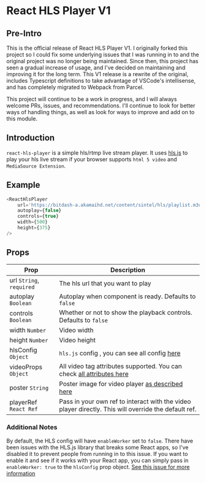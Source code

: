 # React HLS Player V1

## Pre-Intro

This is the official release of React HLS Player V1. I originally forked this project so I could fix some underlying issues that I was running in to and the original project was no longer being maintained. Since then, this project has seen a gradual increase of usage, and I've decided on maintaining and improving it for the long term. This V1 release is a rewrite of the original, includes Typescript definitions to take advantage of VSCode's intellisense, and has completely migrated to Webpack from Parcel.

This project will continue to be a work in progress, and I will always welcome PRs, issues, and recommendations. I'll continue to look for better ways of handling things, as well as look for ways to improve and add on to this module.

## Introduction

`react-hls-player` is a simple hls/rtmp live stream player.
It uses [hls.js](https://github.com/video-dev/hls.js) to play your hls live stream if your browser supports `html 5 video` and `MediaSource Extension`.

## Example

```javascript
<ReactHlsPlayer
    url='https://bitdash-a.akamaihd.net/content/sintel/hls/playlist.m3u8'
    autoplay={false}
    controls={true}
    width={500}
    height={375}
/>
```
## Props

Prop | Description
------------ | -------------
url `String`, `required` | The hls url that you want to play
autoplay `Boolean` | Autoplay when component is ready. Defaults to `false`
controls `Boolean` | Whether or not to show the playback controls. Defaults to `false`
width `Number` | Video width
height `Number` | Video height
hlsConfig `Object` | `hls.js` config , you can see all config [here](https://github.com/video-dev/hls.js/blob/master/docs/API.md#fine-tuning)
videoProps `Object` | All video tag attributes supported. You can check [all attributes here](https://developer.mozilla.org/en-US/docs/Web/HTML/Element/video)
poster `String` | Poster image for video player [as described here](https://www.w3schools.com/tags/att_video_poster.asp)
playerRef `React Ref` | Pass in your own ref to interact with the video player directly. This will override the default ref.

### Additional Notes

By default, the HLS config will have `enableWorker` set to `false`. There have been issues with the HLS.js library that breaks some React apps, so I've disabled it to prevent people from running in to this issue. If you want to enable it and see if it works with your React app, you can simply pass in `enableWorker: true` to the `hlsConfig` prop object. [See this issue for more information](https://github.com/video-dev/hls.js/issues/2064)
